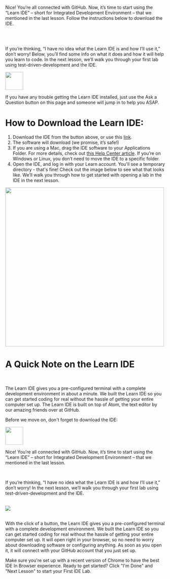 <div class="readme-content-test--hide-when-active">

  Nice! You’re all connected with GitHub. Now, it’s time to start using the “Learn IDE” – short for Integrated Development Environment – that we mentioned in the last lesson. Follow the instructions below to download the IDE.
  
  <br>
  <br>

  If you’re thinking, “I have no idea what the Learn IDE is and how I’ll use it,” don’t worry! Below, you’ll find some info on what it does and how it will help you learn to code. In the next lesson, we’ll walk you through your first lab using test-driven-development and the IDE. 

  <a href="https://learn.co/ide-3/download">
  <img height="56px" width="auto" src="https://s3-us-west-2.amazonaws.com/curriculum-content/streamlined-onboarding/download-ide-button.png" />
  </a>

  If you have any trouble getting the Learn IDE installed, just use the Ask a Question button on this page and someone will jump in to help you ASAP.

  <h1> How to Download the Learn IDE:</h1>

1. Download the IDE from the button above, or use this [link](https://learn.co/ide-3/download).
2. The software will download (we promise, it’s safe!) 
3. If you are using a Mac, drag the IDE software to your Applications Folder. For more details, check out [this Help Center article](http://help.learn.co/the-learn-ide/moving-the-ide-from-downloads-to-applications-folder-for-osx). If you’re on Windows or Linux, you don’t need to move the IDE to a specific folder. 
4. Open the IDE, and log in with your Learn account. You'll see a temporary directory - that's fine! Check out the image below to see what that looks like. We’ll walk you through how to get started with opening a lab in the IDE in the next lesson.

  <img height="auto" width="500px" src="https://s3-us-west-2.amazonaws.com/curriculum-content/streamlined-onboarding/ide-temp-dir.png" />

  <br>

  <h1>A Quick Note on the Learn IDE</h1>
  
  <br>
  
  The Learn IDE gives you a pre-configured terminal with a complete development environment in about a minute. We built the Learn IDE so you can get started coding for real without the hassle of getting your entire computer set up. The Learn IDE is built on top of Atom, the text editor by our amazing friends over at GitHub.

  Before we move on, don't forget to download the IDE:

  <a href="https://learn.co/ide-3/download">
  <img height="56px" width="auto" src="https://s3-us-west-2.amazonaws.com/curriculum-content/streamlined-onboarding/download-ide-button.png" />
  </a>
</div>

<div class="readme-content-test--show-when-active">

  Nice! You’re all connected with GitHub. Now, it’s time to start using the “Learn IDE” – short for Integrated Development Environment – that we mentioned in the last lesson.
  
  <br>

  If you’re thinking, “I have no idea what the Learn IDE is and how I’ll use it,” don’t worry! In the next lesson, we’ll walk you through your first lab using test-driven-development and the IDE.
  
  <br>
  
  <img height="auto" width="auto" src="https://s3-us-west-2.amazonaws.com/curriculum-content/onboarding/first-ide-lab/splitscreenide.png" />
  
  <br>
  <br>

  With the click of a button, the Learn IDE gives you a pre-configured terminal with a complete development environment. We built the Learn IDE so you can get started coding for real without the hassle of getting your entire computer set up. It will open right in your browser, so no need to worry about downloading software or configuring anything. As soon as you open it, it will connect with your GitHub account that you just set up. 
  
  Make sure you're set up with a recent version of Chrome to have the best IDE In Browser experience. Ready to get started? Click "I'm Done" and "Next Lesson" to start your First IDE Lab.

</div>

